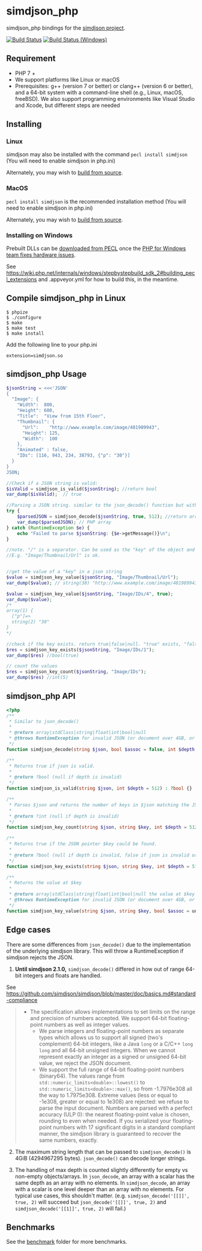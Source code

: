 # simdjson_php
simdjson_php bindings for the [simdjson project](https://github.com/lemire/simdjson).

[![Build Status](https://github.com/crazyxman/simdjson_php/actions/workflows/integration.yml/badge.svg?branch=master)](https://github.com/crazyxman/simdjson_php/actions/workflows/integration.yml?query=branch%3Amaster)
[![Build Status (Windows)](https://ci.appveyor.com/api/projects/status/github/crazyxman/simdjson_php?svg=true)](https://ci.appveyor.com/project/crazyxman/simdjson-php)

## Requirement
- PHP 7 +
- We support platforms like Linux or macOS
- Prerequisites: g++ (version 7 or better) or clang++ (version 6 or better), and a 64-bit system with a command-line shell (e.g., Linux, macOS, freeBSD). We also support programming environments like Visual Studio and Xcode, but different steps are needed

## Installing

### Linux

simdjson may also be installed with the command `pecl install simdjson` (You will need to enable simdjson in php.ini)

Alternately, you may wish to [build from source](#compile-simdjson_php-in-linux).

### MacOS

`pecl install simdjson` is the recommended installation method (You will need to enable simdjson in php.ini)

Alternately, you may wish to [build from source](#compile-simdjson_php-in-linux).

### Installing on Windows

Prebuilt DLLs can be [downloaded from PECL](https://pecl.php.net/package/simdjson) once the [PHP for Windows team fixes hardware issues](https://windows.php.net/).

See https://wiki.php.net/internals/windows/stepbystepbuild_sdk_2#building_pecl_extensions and .appveyor.yml for how to build this, in the meantime.

## Compile simdjson_php in Linux
```
$ phpize
$ ./configure
$ make
$ make test
$ make install
```

Add the following line to your php.ini

```
extension=simdjson.so
```

## simdjson_php Usage
```php
$jsonString = <<<'JSON'
{
  "Image": {
    "Width":  800,
    "Height": 600,
    "Title":  "View from 15th Floor",
    "Thumbnail": {
      "Url":    "http://www.example.com/image/481989943",
      "Height": 125,
      "Width":  100
    },
    "Animated" : false,
    "IDs": [116, 943, 234, 38793, {"p": "30"}]
  }
}
JSON;

//Check if a JSON string is valid:
$isValid = simdjson_is_valid($jsonString); //return bool
var_dump($isValid);  // true

//Parsing a JSON string. similar to the json_decode() function but without the fourth argument
try {
    $parsedJSON = simdjson_decode($jsonString, true, 512); //return array|object|null. "null" string is not a standard json
    var_dump($parsedJSON); // PHP array
} catch (RuntimeException $e) {
    echo "Failed to parse $jsonString: {$e->getMessage()}\n";
}

//note. "/" is a separator. Can be used as the "key" of the object and the "index" of the array
//E.g. "Image/Thumbnail/Url" is ok.


//get the value of a "key" in a json string
$value = simdjson_key_value($jsonString, "Image/Thumbnail/Url");
var_dump($value); // string(38) "http://www.example.com/image/481989943"

$value = simdjson_key_value($jsonString, "Image/IDs/4", true);
var_dump($value);
/*
array(1) {
  ["p"]=>
  string(2) "30"
}
*/

//check if the key exists. return true|false|null. "true" exists, "false" does not exist, "null" string is not a standard json
$res = simdjson_key_exists($jsonString, "Image/IDs/1");
var_dump($res) //bool(true)

// count the values
$res = simdjson_key_count($jsonString, "Image/IDs");
var_dump($res) //int(5)

```

## simdjson_php API

```php
<?php
/**
 * Similar to json_decode()
 *
 * @return array|stdClass|string|float|int|bool|null
 * @throws RuntimeException for invalid JSON (or document over 4GB, or out of range integer/float)
 */
function simdjson_decode(string $json, bool $assoc = false, int $depth = 512) {}

/**
 * Returns true if json is valid.
 *
 * @return ?bool (null if depth is invalid)
 */
function simdjson_is_valid(string $json, int $depth = 512) : ?bool {}

/**
 * Parses $json and returns the number of keys in $json matching the JSON pointer $key
 *
 * @return ?int (null if depth is invalid)
 */
function simdjson_key_count(string $json, string $key, int $depth = 512) : ?int {}

/**
 * Returns true if the JSON pointer $key could be found.
 *
 * @return ?bool (null if depth is invalid, false if json is invalid or key is not found)
 */
function simdjson_key_exists(string $json, string $key, int $depth = 512) : ?bool {}

/**
 * Returns the value at $key
 *
 * @return array|stdClass|string|float|int|bool|null the value at $key
 * @throws RuntimeException for invalid JSON (or document over 4GB, or out of range integer/float)
 */
function simdjson_key_value(string $json, string $key, bool $assoc = unknown, int $depth = unknown) {}
```

## Edge cases

There are some differences from `json_decode()` due to the implementation of the underlying simdjson library. This will throw a RuntimeException if simdjson rejects the JSON.

1) **Until simdjson 2.1.0,** `simdjson_decode()` differed in how out of range 64-bit integers and floats are handled.

See https://github.com/simdjson/simdjson/blob/master/doc/basics.md#standard-compliance

> - The specification allows implementations to set limits on the range and precision of numbers accepted.  We support 64-bit floating-point numbers as well as integer values.
>   - We parse integers and floating-point numbers as separate types which allows us to support all signed (two's complement) 64-bit integers, like a Java `long` or a C/C++ `long long` and all 64-bit unsigned integers. When we cannot represent exactly an integer as a signed or unsigned 64-bit value, we reject the JSON document.
>   - We support the full range of 64-bit floating-point numbers (binary64). The values range from `std::numeric_limits<double>::lowest()`  to `std::numeric_limits<double>::max()`, so from -1.7976e308 all the way to 1.7975e308. Extreme values (less or equal to -1e308, greater or equal to 1e308) are rejected: we refuse to parse the input document. Numbers are parsed with a perfect accuracy (ULP 0): the nearest floating-point value is chosen, rounding to even when needed. If you serialized your floating-point numbers with 17 significant digits in a standard compliant manner, the simdjson library is guaranteed to recover the same numbers, exactly.

2) The maximum string length that can be passed to `simdjson_decode()` is 4GiB (4294967295 bytes).
`json_decode()` can decode longer strings.

3) The handling of max depth is counted slightly differently for empty vs non-empty objects/arrays.
In `json_decode`, an array with a scalar has the same depth as an array with no elements.
In `simdjson_decode`, an array with a scalar is one level deeper than an array with no elements.
For typical use cases, this shouldn't matter.
(e.g. `simdjson_decode('[[]]', true, 2)` will succeed but `json_decode('[[]]', true, 2)` and `simdjson_decode('[[1]]', true, 2)` will fail.)

## Benchmarks
See the [benchmark](./benchmark) folder for more benchmarks.
